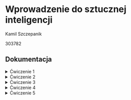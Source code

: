 # Wprowadzenie do sztucznej inteligencji

Kamil Szczepanik

303782


## Dokumentacja

<details><summary>Ćwiczenie 1</summary>

### Ćw 1. (7 pkt), data oddania: do 18.10.2021 - Zagadnienie przeszukiwania i podstawowe podejścia do niego

Zaimplementować metodę gradientu prostego dla funkcji jednej zmiennej.
Zbadać działanie metody w zależności od parametrów wejściowych:
- punkt startowy
- współczynnika uczenia

Eksperymenty przeprowadzić dla funkcji z jednym minimum oraz dla funkcji z minimum lokalnym, czyli np.:

    f(x) = x^2 + 3x + 8
    f(x) = x^4 - 5x^2 - 3x


Nie trzeba implementować liczenia pochodnej z funkcji wejściowej - podajemy jako już znaną funkcję,

hint: f(x) i ∇f(x) najlepiej przekazać jako argument funkcji np.:

    # lambda x: x ** 2
    # lambda gx: 2 * gx


#### Rozwiązanie

Metoda gradientu prostego dla funkcji zmiennej pozwala znaleźć jej minumum lub maximum lokalne. Algorytm jest następujący:
1) Wybranie punktu startowego (x_k) oraz współczynnika uczenia
2) Policzenie wartości pochodnej funkcji w x_k
3) Policzenie kolejnego punktu x ze wzoru: x_k+1 = x_k -+ wsp_ucz * d 
    
    gdzie: `d` to policzona wcześniej pochodna. Do liczenia minimum (-), do liczenia maximum (+)

4) Powtarzamy punkty 2) i 3) do momentu aż otrzymamy punkt z zadowalającą dokładnością lub przekroczymy ustalony limit iteracji.

Algorytm dostosowuje wartość skoku kolejnej wartości `x`, w zależności od gradientu dla poprzedniego `x` i wartości współczynnika uczenia

### Wykonane eksperymenty

###### Przyjęto parametry:
- Maksymalna liczba iteracji: 1000
- Zadowalająca dokładność: 0.0001

#### Dla funkcji f(x) = x^2 + 3x + 8 :
###### 1)
- punkt startowy = 0.5
- współczynnik uczenia = 0.1

![](cw1/images/f1_05_01.png )

Wynik:  -1.4999643188076823,
Liczba iteracji:  49

###### 2)
- punkt startowy = 0.5
- współczynnik uczenia = 0.9

![](cw1/images/f1_05_09.png )

Wynik:  -1.5000356811923177,
Liczba iteracji:  49

#### Wnioski:


#### Dla funkcji f(x) = x^4 - 5x^2 - 3x :
###### 1)
- punkt startowy = 0
- współczynnik uczenia = 0.1

![](cw1/images/f2_0_01.png )

Wynik:  1.0393324789193148,
Liczba iteracji:  1000

###### 2)
- punkt startowy = 0
- współczynnik uczenia = 0.2

![](cw1/images/f2_0_02.png )

Wynik:  -1.4120028141545609,
Liczba iteracji:  1000

###### 3)
- punkt startowy = 0
- współczynnik uczenia = 0.01

![](cw1/images/f2_0_001.png )

Wynik:  1.7139370174658386,
Liczba iteracji:  63

###### 4)
- punkt startowy = 0
- współczynnik uczenia = 0.05

![](cw1/images/f2_0_005.png )

Wynik:  1.7139398323504043,
Liczba iteracji:  14

###### 5)
- punkt startowy = -0.5
- współczynnik uczenia = 0.1

![](cw1/images/f2_-05_01.png )

Wynik:  -1.40177304570067,
Liczba iteracji:  12

###### 6)
- punkt startowy = -0.5
- współczynnik uczenia = 0.05

![](cw1/images/f2_-05_005.png )

Wynik:  -1.4017700669801165,
Liczba iteracji:  17

#### Wnioski:





</details>



<details><summary>Ćwiczenie 2</summary>
Do zrobienia
</details>

<details><summary>Ćwiczenie 3</summary>
Do zrobienia
</details>

<details><summary>Ćwiczenie 4</summary>
Do zrobienia
</details>

<details><summary>Ćwiczenie 5</summary>
Do zrobienia
</details>
